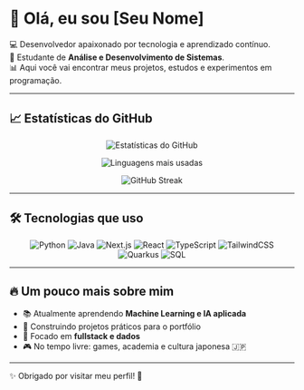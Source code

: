 # 👋 Olá, eu sou [Seu Nome]  

💻 Desenvolvedor apaixonado por tecnologia e aprendizado contínuo.  
🚀 Estudante de **Análise e Desenvolvimento de Sistemas**.  
📊 Aqui você vai encontrar meus projetos, estudos e experimentos em programação.  

---

## 📈 Estatísticas do GitHub  

<div align="center">

<!-- Stats gerais -->
![Estatísticas do GitHub](https://github-readme-stats.vercel.app/api?username=joaoGFG&show_icons=true&theme=radical&count_private=true)

<!-- Linguagens mais usadas -->
![Linguagens mais usadas](https://github-readme-stats.vercel.app/api/top-langs/?username=joaoGFG&layout=compact&theme=radical)

<!-- Streak (dias de contribuição) -->
![GitHub Streak](https://streak-stats.demolab.com?user=joaoGFG&theme=radical&hide_border=false)

</div>

---

## 🛠️ Tecnologias que uso  

<div align="center">

![Python](https://img.shields.io/badge/Python-3776AB?style=for-the-badge&logo=python&logoColor=white)
![Java](https://img.shields.io/badge/Java-ED8B00?style=for-the-badge&logo=openjdk&logoColor=white)
![Next.js](https://img.shields.io/badge/Next.js-000000?style=for-the-badge&logo=nextdotjs&logoColor=white)
![React](https://img.shields.io/badge/React-20232A?style=for-the-badge&logo=react&logoColor=61DAFB)
![TypeScript](https://img.shields.io/badge/TypeScript-007ACC?style=for-the-badge&logo=typescript&logoColor=white)
![TailwindCSS](https://img.shields.io/badge/Tailwind_CSS-38B2AC?style=for-the-badge&logo=tailwind-css&logoColor=white)
![Quarkus](https://img.shields.io/badge/Quarkus-4695EB?style=for-the-badge&logo=quarkus&logoColor=white)
![SQL](https://img.shields.io/badge/SQL-003B57?style=for-the-badge&logo=postgresql&logoColor=white)

</div>

---

## 🔥 Um pouco mais sobre mim  
- 📚 Atualmente aprendendo **Machine Learning e IA aplicada**  
- 🌱 Construindo projetos práticos para o portfólio  
- 🎯 Focado em **fullstack e dados**  
- 🎮 No tempo livre: games, academia e cultura japonesa 🇯🇵  

---

✨ Obrigado por visitar meu perfil! 🚀  
